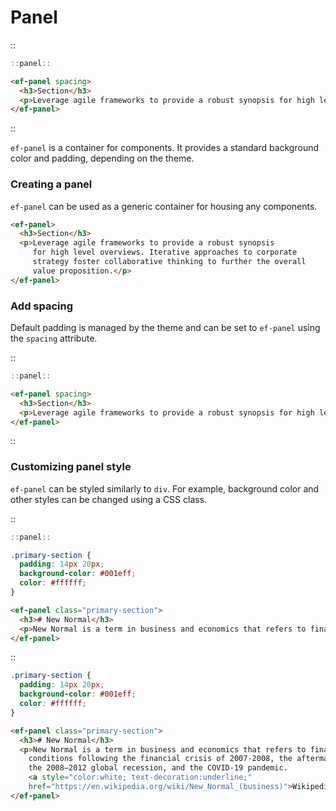 <!--
type: page
title: Panel
location: ./elements/panel
layout: default
-->

# Panel
::
```javascript
::panel::
```
```html
<ef-panel spacing>
  <h3>Section</h3>
  <p>Leverage agile frameworks to provide a robust synopsis for high level overviews. Iterative approaches to corporate strategy foster collaborative thinking to further the overall value proposition.</p>
</ef-panel>
```
::

`ef-panel` is a container for components. It provides a standard background color and padding, depending on the theme.

### Creating a panel
`ef-panel` can be used as a generic container for housing any components.

```html
<ef-panel>
  <h3>Section</h3>
  <p>Leverage agile frameworks to provide a robust synopsis
     for high level overviews. Iterative approaches to corporate 
     strategy foster collaborative thinking to further the overall 
     value proposition.</p>
</ef-panel>
```

### Add spacing
Default padding is managed by the theme and can be set to `ef-panel` using the `spacing` attribute.

::
```javascript
::panel::
```
```html
<ef-panel spacing>
  <h3>Section</h3>
  <p>Leverage agile frameworks to provide a robust synopsis for high level overviews. Iterative approaches to corporate strategy foster collaborative thinking to further the overall value proposition.</p>
</ef-panel>
```
::

### Customizing panel style
`ef-panel` can be styled similarly to `div`. For example, background color and other styles can be changed using a CSS class.

::
```javascript
::panel::
```
```css
.primary-section {
  padding: 14px 20px;
  background-color: #001eff;
  color: #ffffff;
}
```
```html
<ef-panel class="primary-section">
  <h3># New Normal</h3>
  <p>New Normal is a term in business and economics that refers to financial conditions following the financial crisis of 2007-2008, the aftermath of the 2008–2012 global recession, and the COVID-19 pandemic. <a style="color:white; text-decoration:underline;" href="https://en.wikipedia.org/wiki/New_Normal_(business)">Wikipedia</a></p>
</ef-panel>
```
::

```css
.primary-section {
  padding: 14px 20px;
  background-color: #001eff;
  color: #ffffff;
}
```
```html
<ef-panel class="primary-section">
  <h3># New Normal</h3>
  <p>New Normal is a term in business and economics that refers to financial 
    conditions following the financial crisis of 2007-2008, the aftermath of 
    the 2008–2012 global recession, and the COVID-19 pandemic. 
    <a style="color:white; text-decoration:underline;" 
    href="https://en.wikipedia.org/wiki/New_Normal_(business)">Wikipedia</a></p>
</ef-panel>
```
